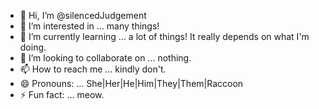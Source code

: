 - 👋 Hi, I’m @silencedJudgement
- 👀 I’m interested in ... many things!
- 🌱 I’m currently learning ... a lot of things! It really depends on what I'm doing.
- 💞️ I’m looking to collaborate on ... nothing.
- 📫 How to reach me ... kindly don't.
- 😄 Pronouns: ... She|Her|He|Him|They|Them|Raccoon
- ⚡ Fun fact: ... meow.

<!---
silencedJudgement/silencedJudgement is a ✨ special ✨ repository because its `README.md` (this file) appears on your GitHub profile.
You can click the Preview link to take a look at your changes.
--->
